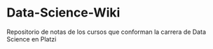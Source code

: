 # Data-Science-Wiki
Repositorio de notas de los cursos que conforman la carrera de Data Science en Platzi
